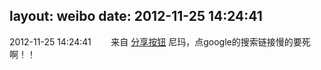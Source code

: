 layout: weibo
date: 2012-11-25 14:24:41
---
<meta name="referrer" content="no-referrer" />

2012-11-25 14:24:41  &nbsp;&nbsp;&nbsp;&nbsp;&nbsp;&nbsp; 来自 <a href="http://app.weibo.com/t/feed/cUcI1A" rel="nofollow">分享按钮</a>
尼玛，点google的搜索链接慢的要死啊！！ ​​​
